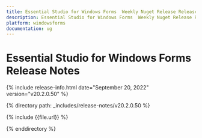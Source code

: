 ```yaml
---
title: Essential Studio for Windows Forms  Weekly Nuget Release Release Notes  
description: Essential Studio for Windows Forms  Weekly Nuget Release Release Notes  
platform: windowsforms
documentation: ug
---
```


# Essential Studio for Windows Forms   Release Notes  

{% include release-info.html date="September 20, 2022"  version="v20.2.0.50" %} 

{% directory path: _includes/release-notes/v20.2.0.50 %}

{% include {{file.url}} %}

{% enddirectory %}
